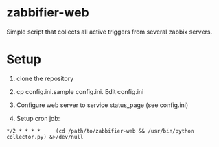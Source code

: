 # zabbifier-web

Simple script that collects all active triggers from several zabbix servers.

# Setup

1. clone the repository

2. cp config.ini.sample config.ini. Edit config.ini

3. Configure web server to service status_page (see config.ini)

4. Setup cron job:
```
*/2 * * * *     (cd /path/to/zabbifier-web && /usr/bin/python collector.py) &>/dev/null
```
